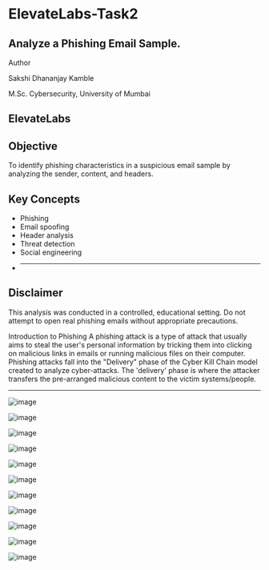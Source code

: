 # ElevateLabs-Task2
Analyze a Phishing Email Sample.
---
Author

Sakshi Dhananjay Kamble

M.Sc. Cybersecurity, University of Mumbai  

ElevateLabs
---
Objective
---
To identify phishing characteristics in a suspicious email sample by analyzing the sender, content, and headers.

Key Concepts
---
- Phishing  
- Email spoofing  
- Header analysis  
- Threat detection  
- Social engineering
- 
  ---
 Disclaimer
---
This analysis was conducted in a controlled, educational setting. Do not attempt to open real phishing emails without appropriate precautions.

Introduction to Phishing
A phishing attack is a type of attack that usually aims to steal the user's personal information by tricking them into clicking on malicious links in emails or running malicious files on their computer.
Phishing attacks fall into the "Delivery" phase of the Cyber Kill Chain model created to analyze cyber-attacks. The 'delivery' phase is where the attacker transfers the pre-arranged malicious content to the victim systems/people.

---
![image](https://github.com/user-attachments/assets/14039860-de33-4c57-97de-31332269917f)

![image](https://github.com/user-attachments/assets/76ff6ddd-4ce4-4079-95ca-673d3c7351ab)

![image](https://github.com/user-attachments/assets/885b8df5-a1b1-4ea2-b495-e26ee8b793ae)

![image](https://github.com/user-attachments/assets/00cfdc5b-3102-4af4-8fb0-59d1086ba4f3)

![image](https://github.com/user-attachments/assets/e6cff325-188c-447d-9a43-7df4919a6ec4)

![image](https://github.com/user-attachments/assets/6f55f524-4798-40a4-b631-82c412d659dc)

![image](https://github.com/user-attachments/assets/966ce069-787e-41c1-975e-a0fb0327710d)

![image](https://github.com/user-attachments/assets/a2111c2c-9ade-456a-b62e-29c843dfdc5c)

![image](https://github.com/user-attachments/assets/e3cabb99-a5ca-4b35-a5cf-8904cbea68da)

![image](https://github.com/user-attachments/assets/3b2a10ac-3b64-4ebd-a1e4-7a35528173ad)

![image](https://github.com/user-attachments/assets/42579854-7798-426f-8507-8faa5a71fcbe)
